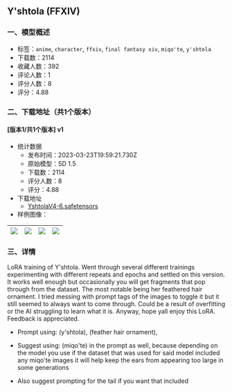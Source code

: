 ## Y'shtola (FFXIV)
### 一、模型概述

- 标签：`anime`, `character`, `ffxiv`, `final fantasy xiv`, `miqo'te`, `y'shtola`
- 下载数：2114
- 收藏人数：392
- 评论人数：1
- 评分人数：8
- 评分：4.88

### 二、下载地址（共1个版本）

#### [版本1/共1个版本] v1

- 统计数据
  - 发布时间：2023-03-23T19:59:21.730Z
  - 原始模型：SD 1.5
  - 下载数：2114
  - 评分人数：8
  - 评分：4.88
- 下载地址
  - [YshtolaV4-6.safetensors](https://civitai.com/api/download/models/9856)
- 样例图像：

| <img src="https://image.civitai.com/xG1nkqKTMzGDvpLrqFT7WA/cf00cb12-4adc-487c-43fe-64a5ba724a00/width=450/95880.jpeg" /> | <img src="https://image.civitai.com/xG1nkqKTMzGDvpLrqFT7WA/70e2c6e2-7cf2-4d0d-ebe6-4f4c8d021400/width=450/95885.jpeg" /> | <img src="https://image.civitai.com/xG1nkqKTMzGDvpLrqFT7WA/828a0182-b542-4fca-5490-5fddc0ee9800/width=450/95884.jpeg" /> | <img src="https://image.civitai.com/xG1nkqKTMzGDvpLrqFT7WA/dafd1591-80a8-41f5-577c-0a775999b100/width=450/95883.jpeg" /> |
| ---- | ---- | ---- | ---- |


### 三、详情
<p>LoRA training of Y'shtola. Went through several different trainings experimenting with different repeats and epochs and settled on this version. It works well enough but occasionally you will get fragments that pop through from the dataset. The most notable being her feathered hair ornament. I tried messing with prompt tags of the images to toggle it but it still seemed to always want to come through. Could be a result of overfitting or the AI struggling to learn what it is. Anyway, hope yall enjoy this LoRA. Feedback is appreciated.</p><ul><li><p>Prompt using: (y'shtola), (feather hair ornament), </p></li><li><p>Suggest using: (miqo'te) in the prompt as well, because depending on the model you use if the dataset that was used for said model included any miqo'te images it will help keep the ears from appearing too large in some generations</p></li><li><p>Also suggest prompting for the tail if you want that included</p></li></ul>